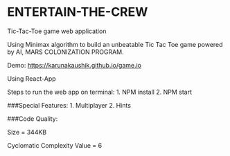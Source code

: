 # ENTERTAIN-THE-CREW

Tic-Tac-Toe game web application

Using Minimax algorithm to build an unbeatable Tic Tac Toe game powered by AI, MARS COLONIZATION PROGRAM.

Demo: https://karunakaushik.github.io/game.io

Using React-App

Steps to run the web app on terminal:
      1. NPM install
      2. NPM start
      
###Special Features:
      1. Multiplayer
      2. Hints

###Code Quality:

Size = 344KB

Cyclomatic Complexity Value = 6
